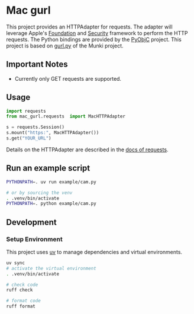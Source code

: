 # Mac gurl

This project provides an HTTPAdapter for requests. The adapter will leverage
Apple's [Foundation](https://developer.apple.com/documentation/foundation?language=objc)
and [Security](https://developer.apple.com/documentation/security?language=objc)
framework to perform the HTTP requests. The Python bindings are provided by the
[PyObjC](https://github.com/ronaldoussoren/pyobjc) project. This project is based
on [gurl.py](https://github.com/munki/munki/blob/main/code/client/munkilib/gurl.py)
of the Munki project.

## Important Notes

* Currently only GET requests are supported.

## Usage

```python
import requests
from mac_gurl.requests  import MacHTTPAdapter

s = requests.Session()
s.mount("https:", MacHTTPAdapter())
s.get("YOUR_URL")
```

Details on the HTTPAdapter are described in the [docs of requests](https://requests.readthedocs.io/en/latest/user/advanced/#transport-adapters).

## Run an example script

```bash
PYTHONPATH=. uv run example/cam.py

# or by sourcing the venv
. .venv/bin/activate
PYTHONPATH=. python example/cam.py
```

## Development

### Setup Environment

This project uses [uv](https://github.com/astral-sh/uv) to manage dependencies
and virtual environments.

```bash
uv sync
# activate the virtual environment
. .venv/bin/activate

# check code
ruff check

# format code
ruff format
```
